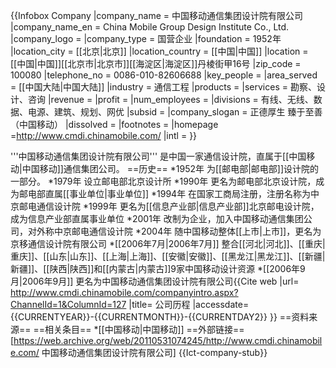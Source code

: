 {{Infobox Company
|company_name     = 中国移动通信集团设计院有限公司
|company_name_en  = China Mobile Group Design Institute Co., Ltd.
|company_logo     = 
|company_type     = 国营企业
|foundation       = 1952年
|location_city    = [[北京|北京]]
|location_country = [[中国|中国]]
|location         = [[中国|中国]][[北京市|北京市]][[海淀区|海淀区]]丹棱街甲16号
|zip_code         = 100080
|telephone_no     = 0086-010-82606688
|key_people       = 
|area_served      = [[中国大陆|中国大陆]]
|industry         = 通信工程
|products         = 
|services         = 勘察、设计、咨询
|revenue          = 
|profit           = 
|num_employees    = 
|divisions        = 有线、无线、数据、电源、建筑、规划、网优
|subsid           =
|company_slogan   = 正德厚生 臻于至善（中国移动）
|dissolved        =
|footnotes        =
|homepage         =http://www.cmdi.chinamobile.com/
|intl             =   <!--Enter ''yes'' to change labels to international instead of US terminology-->
}}

'''中国移动通信集团设计院有限公司''' 是中国一家通信设计院，直属于[[中国移动|中国移动]]通信集团公司。
==历史==
*1952年 为[[邮电部|邮电部]]设计院的一部分。
*1979年 设立邮电部北京设计所
*1990年 更名为邮电部北京设计院，成为邮电部直属[[事业单位|事业单位]]
*1994年 在国家工商局注册，注册名称为中京邮电通信设计院
*1999年 更名为[[信息产业部|信息产业部]]北京邮电设计院，成为信息产业部直属事业单位
*2001年 改制为企业，加入中国移动通信集团公司，对外称中京邮电通信设计院
*2004年 随中国移动整体[[上市|上市]]，更名为京移通信设计院有限公司
*[[2006年7月|2006年7月]]   整合[[河北|河北]]、[[重庆|重庆]]、[[山东|山东]]、[[上海|上海]]、[[安徽|安徽]]、[[黑龙江|黑龙江]]、[[新疆|新疆]]、[[陕西|陕西]]和[[内蒙古|内蒙古]]9家中国移动设计资源
*[[2006年9月|2006年9月]]   更名为中国移动通信集团设计院有限公司<ref>{{Cite web |url= http://www.cmdi.chinamobile.com/companyintro.aspx?ChannelId=1&ColumnId=127 |title= 公司历程 |accessdate={{CURRENTYEAR}}-{{CURRENTMONTH}}-{{CURRENTDAY2}} }}</ref>
==资料来源==
<references />
==相关条目==
*[[中国移动|中国移动]]
==外部链接==
[https://web.archive.org/web/20110531074245/http://www.cmdi.chinamobile.com/ 中国移动通信集团设计院有限公司]
{{Ict-company-stub}}